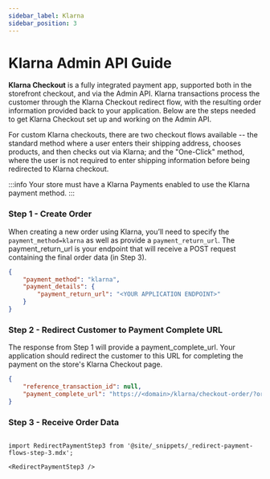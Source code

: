 ```yaml
---
sidebar_label: Klarna
sidebar_position: 3
---
```

# Klarna Admin API Guide

**Klarna Checkout** is a fully integrated payment app, supported both in the storefront checkout, and via the Admin API. Klarna transactions process the customer through the Klarna Checkout redirect flow, with the resulting order information provided back to your application. Below are the steps needed to get Klarna Checkout set up and working on the Admin API.

For custom Klarna checkouts, there are two checkout flows available -- the standard method where a user enters their shipping address, chooses products, and then checks out via Klarna; and the "One-Click" method, where the user is not required to enter shipping information before being redirected to Klarna checkout.

:::info
Your store must have a Klarna Payments enabled to use the Klarna payment method.
:::

### Step 1 - Create Order

When creating a new order using Klarna, you’ll need to specify the `payment_method=klarna` as well as provide a `payment_return_url`. The payment_return_url is your endpoint that will receive a POST request containing the final order data (in Step 3).

```json title="Payment Details for Order with Klarna"
{
    "payment_method": "klarna",
    "payment_details": {
        "payment_return_url": "<YOUR APPLICATION ENDPOINT>"
    }
}
```

### Step 2 - Redirect Customer to Payment Complete URL
The response from Step 1 will provide a payment_complete_url. Your application should redirect the customer to this URL for completing the payment on the store's Klarna Checkout page.

```json title="Response with Payment Complete URL"
{
    "reference_transaction_id": null,
    "payment_complete_url": "https://<domain>/klarna/checkout-order/?order_id=<transaction token>"
}
```

### Step 3 - Receive Order Data
```mdx-code-block

import RedirectPaymentStep3 from '@site/_snippets/_redirect-payment-flows-step-3.mdx';

<RedirectPaymentStep3 />

```
